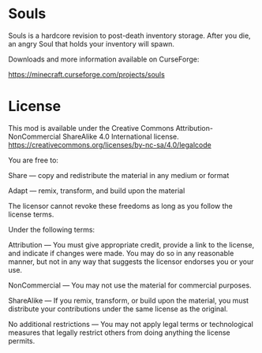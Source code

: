 # Souls

Souls is a hardcore revision to post-death inventory storage. After you die, an angry Soul that holds your inventory will spawn.

Downloads and more information available on CurseForge:

https://minecraft.curseforge.com/projects/souls

# License

This mod is available under the Creative Commons Attribution-NonCommercial ShareAlike 4.0 International license.
https://creativecommons.org/licenses/by-nc-sa/4.0/legalcode


You are free to:

  Share — copy and redistribute the material in any medium or format
  
  Adapt — remix, transform, and build upon the material


The licensor cannot revoke these freedoms as long as you follow the license terms.


Under the following terms:

  Attribution — You must give appropriate credit, provide a link to the license, and indicate if changes were made. You may do so in any reasonable manner, but not in any way that suggests the licensor endorses you or your use.
  
  NonCommercial — You may not use the material for commercial purposes.
  
  ShareAlike — If you remix, transform, or build upon the material, you must distribute your contributions under the same license as the original.
  
  No additional restrictions — You may not apply legal terms or technological measures that legally restrict others from doing anything the license permits.
